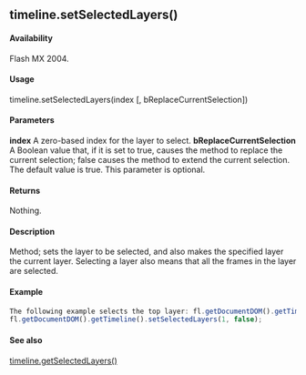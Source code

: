 ## timeline.setSelectedLayers()

#### Availability

Flash MX 2004.

#### Usage

timeline.setSelectedLayers(index \[, bReplaceCurrentSelection\])

#### Parameters

**index** A zero-based index for the layer to select.
**bReplaceCurrentSelection** A Boolean value that, if it is set to true, causes the method to replace the current selection; false causes the method to extend the current selection. The default value is true. This parameter is optional.

#### Returns

Nothing.

#### Description

Method; sets the layer to be selected, and also makes the specified layer the current layer. Selecting a layer also means that all the frames in the layer are selected.

#### Example

```javascript
The following example selects the top layer: fl.getDocumentDOM().getTimeline().setSelectedLayers(0); The following example adds the next layer to the selection:
fl.getDocumentDOM().getTimeline().setSelectedLayers(1, false);

```
#### See also

[timeline.getSelectedLayers()](#!wielmic/developers-animatesdk-docs/test/Timeline_object/timeli26.md)
